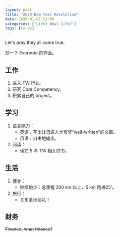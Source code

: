 ```yaml
---
layout: post
title: "2020 New Year Resolution"
date: 2020-01-01 13:09
categories: ["Life? What Life?"]
tags: [to-do]
---
```


Let's pray they all come true.

<!-- more -->

抄一下 Evernote 的作业。

## 工作
1. 进入 TW 行业。
2. 研究 Core Competency。
3. 积累自己的 project。

## 学习
1. 语言能力：
    - 英语：写出让母语人士夸奖“well-written”的文章。
    - 日语：自由地输出。
2. 阅读：
    - 读完 5 本 TW 相关的书。

## 生活

1. 健身：
   - 继续跑步：总里程 200 km 以上，5 km 跑进25'。
2. 旅行：
   - 关东圣地巡礼！

## 财务

<s>Finance, what finance?</s>



